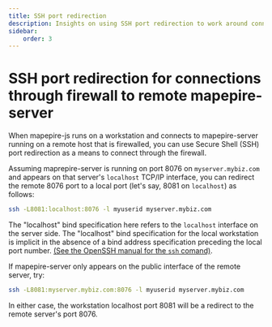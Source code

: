 ```yaml
---
title: SSH port redirection
description: Insights on using SSH port redirection to work around connectivity issues
sidebar:
    order: 3
---
```



# SSH port redirection for connections through firewall to remote mapepire-server

When mapepire-js runs on a workstation and connects to mapepire-server running on a remote host that is firewalled, you can use Secure Shell (SSH) port redirection as a means to connect through the firewall.

Assuming maprepire-server is running on port 8076 on `myserver.mybiz.com` and appears on that server's `localhost` TCP/IP interface, you can redirect the remote 8076 port to a local port (let's say, 8081 on `localhost`) as follows:

```sh
ssh -L8081:localhost:8076 -l myuserid myserver.mybiz.com
```

The "localhost" bind specification here refers to the `localhost` interface on the server side. The "localhost" bind specification for the local workstation is implicit in the absence of a bind address specification preceding the local port number. [(See the OpenSSH manual for the `ssh` comand)](https://man.openbsd.org/ssh).

If mapepire-server only appears on the public interface of the remote server, try:

```sh
ssh -L8081:myserver.mybiz.com:8076 -l myuserid myserver.mybiz.com
```

In either case, the workstation localhost port 8081 will be a redirect to the remote server's port 8076.
